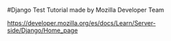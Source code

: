 #Django Test
Tutorial made by Mozilla Developer Team

https://developer.mozilla.org/es/docs/Learn/Server-side/Django/Home_page
